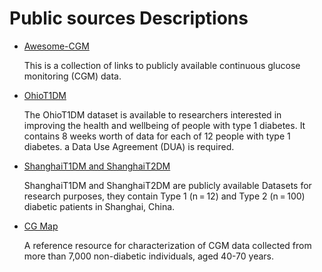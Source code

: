 # Public sources Descriptions

- [Awesome-CGM](https://github.com/irinagain/Awesome-CGM)

  This is a collection of links to publicly available continuous glucose monitoring (CGM) data.

- [OhioT1DM](http://smarthealth.cs.ohio.edu/OhioT1DM-dataset.html)

  The OhioT1DM dataset is available to researchers interested in improving the health and wellbeing of people with type 1 diabetes. It contains 8 weeks worth of data for each     of 12 people with type 1 diabetes. a Data Use Agreement (DUA) is required.

- [ShanghaiT1DM and ShanghaiT2DM](https://www.nature.com/articles/s41597-023-01940-7#ref-CR40)
  
  ShanghaiT1DM and ShanghaiT2DM are publicly available Datasets for research purposes, they contain Type 1 (n = 12) and Type 2 (n = 100) diabetic patients in Shanghai, China.

- [CG Map](https://github.com/ayya-keshet/CGMap)

  A reference resource for characterization of CGM data collected from more than 7,000 non-diabetic individuals, aged 40-70 years.
